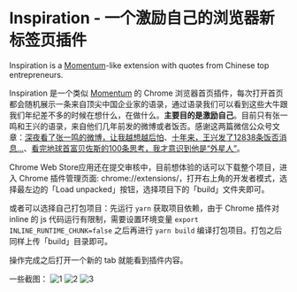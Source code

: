 # Inspiration - 一个激励自己的浏览器新标签页插件

Inspiration is a [Momentum](https://chrome.google.com/webstore/detail/momentum/laookkfknpbbblfpciffpaejjkokdgca?hl=en)-like extension with quotes from Chinese top entrepreneurs.

Inspiration 是一个类似 [Momentum](https://chrome.google.com/webstore/detail/momentum/laookkfknpbbblfpciffpaejjkokdgca?hl=en) 的 Chrome 浏览器首页插件，每次打开首页都会随机展示一条来自顶尖中国企业家的语录，通过语录我们可以看到这些大牛跟我们年纪差不多的时候在想什么，在做什么。**主要目的是激励自己**。目前只有张一鸣和王兴的语录，来自他们几年前发的微博或者饭否。感谢这两篇微信公众号文章：[深夜看了张一鸣的微博，让我越想越后怕](https://mp.weixin.qq.com/s/-y89zflK7omkMm3bWKQwsg)、[十年来，王兴发了12838条饭否消息...](https://mp.weixin.qq.com/s/rd0hIo-hUAfyA04MOAT0Pw)、[看完地球首富贝佐斯的100条思考，我才意识到他是“外星人”](https://mp.weixin.qq.com/s/3jB3m3a5GsJAg_xfekc3tA)。

Chrome Web Store应用还在提交审核中，目前想体验的话可以下载整个项目，进入 Chrome 插件管理页面: chrome://extensions/，打开右上角的开发者模式，选择最左边的「Load unpacked」按钮，选择项目下的「build」文件夹即可。

或者可以选择自己打包项目：先运行 `yarn` 获取项目依赖，由于 Chrome 插件对 inline 的 js 代码运行有限制，需要设置环境变量 `export INLINE_RUNTIME_CHUNK=false` 之后再进行 `yarn build` 编译打包项目。打包之后同样上传「build」目录即可。

操作完成之后打开一个新的 tab 就能看到插件内容。

一些截图：
![1](./screen-shots/1.png)
![2](./screen-shots/2.png)
![3](./screen-shots/3.png)
